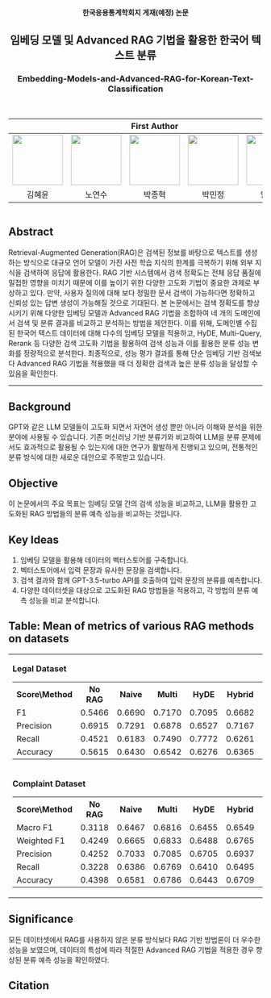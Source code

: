 <h4 align='center'> 한국응용통계학회지 게재(예정) 논문 </h4>
<h2 align='center'> 임베딩 모델 및 Advanced RAG 기법을 활용한 한국어 텍스트 분류
<h3 align='center'> Embedding-Models-and-Advanced-RAG-for-Korean-Text-Classification </h3>
<br>   
<div align='center'>
<table>
    <thead>
        <tr>
            <th colspan="5"> First Author </th>
        </tr>
    </thead>
    <tbody>
        <tr>
          <tr>
            <td align='center'><a href="https://github.com/HyeyoonKim0711"><img src="https://github.com/HyeyoonKim0711.png" width="100" height="100"></td>
            <td align='center'><a href="https://github.com/1020nys"><img src="https://github.com/1020nys.png" width="100" height="100"></td>
            <td align='center'><a href="https://github.com/jhyeok2841"><img src="https://github.com/jhyeok2841.png" width="100" height="100"></td>
            <td align='center'><a href="https://github.com/min0908"><img src="https://github.com/min0908.png" width="100" height="100"></td>
            <td align='center'><a href="https://github.com/ByungwookYang"><img src="https://github.com/ByungwookYang.png" width="100" height="100"></td>
          <tr>
            <td align='center'>김혜윤</td>
            <td align='center'>노연수</td>
            <td align='center'>박종혁</td>
            <td align='center'>박민정</td>
            <td align='center'>양병욱</td>
          </tr>
        </tr>
    </tbody>
</table>

</div>

<!-- Using HTML to center the abstract -->
<div class="columns is-centered has-text-centered">
    <div class="column is-four-fifths">
        <h2>Abstract</h2>
        <div class="content has-text-justified">
 Retrieval-Augmented Generation(RAG)은 검색된 정보를 바탕으로 텍스트를 생성하는 방식으로 대규모 언어 모델이 가진 사전 학습 지식의 한계를 극복하기 위해 외부 지식을 검색하여 응답에 활용한다. RAG 기반 시스템에서 검색 정확도는 전체 응답 품질에 밀접한 영향을 미치기 때문에 이를 높이기 위한 다양한 고도화 기법이 중요한 과제로 부상하고 있다. 만약, 사용자 질의에 대해 보다 정밀한 문서 검색이 가능하다면 정확하고 신뢰성 있는 답변 생성이 가능해질 것으로 기대된다. 본 논문에서는 검색 정확도를 향상시키기 위해 다양한 임베딩 모델과 Advanced RAG 기법을 조합하여 네 개의 도메인에서 검색 및 분류 결과를 비교하고 분석하는 방법을 제안한다. 이를 위해, 도메인별 수집된 한국어 텍스트 데이터에 대해 다수의 임베딩 모델을 적용하고, HyDE, Multi-Query, Rerank 등 다양한 검색 고도화 기법을 활용하여 검색 성능과 이를 활용한 분류 성능 변화를 정량적으로 분석한다. 최종적으로, 성능 평가 결과를 통해 단순 임베딩 기반 검색보다 Advanced RAG 기법을 적용했을 때 더 정확한 검색과 높은 분류 성능을 달성할 수 있음을 확인한다.
        </div>
    </div>
</div>

---

## Background
GPT와 같은 LLM 모델들이 고도화 되면서 자연어 생성 뿐만 아니라 이해와 분석을 위한 분야에 사용될 수 있습니다. 기존 머신러닝 기반 분류기와 비교하여 LLM을 분류 문제에서도 효과적으로 활용될 수 있는지에 대한 연구가 활발하게 진행되고 있으며, 전통적인 분류 방식에 대한 새로운 대안으로 주목받고 있습니다.

## Objective
이 논문에서의 주요 목표는 임베딩 모델 간의 검색 성능을 비교하고, LLM을 활용한 고도화된 RAG 방법들의 분류 예측 성능을 비교하는 것입니다.

 

## Key Ideas
1. 임베딩 모델을 활용해 데이터의 벡터스토어를 구축합니다.
2. 벡터스토어에서 입력 문장과 유사한 문장을 검색합니다.
3. 검색 결과와 함께 GPT-3.5-turbo API를 호출하여 입력 문장의 분류를 예측합니다.
4. 다양한 데이터셋을 대상으로 고도화된 RAG 방법들을 적용하고, 각 방법의 분류 예측 성능을 비교 분석합니다.



## Table: Mean of metrics of various RAG methods on datasets

<table>
  <tr>
    <td>

<strong>Legal Dataset</strong>  
<table>
<tr><th>Score\Method</th><th>No RAG</th><th>Naive</th><th>Multi</th><th>HyDE</th><th>Hybrid</th><th>Rerank</th><th>Heur.</th></tr>
<tr><td>F1</td><td>0.5466</td><td>0.6690</td><td>0.7170</td><td>0.7095</td><td>0.6682</td><td>0.6513</td><td>0.6278</td></tr>
<tr><td>Precision</td><td>0.6915</td><td>0.7291</td><td>0.6878</td><td>0.6527</td><td>0.7167</td><td>0.7064</td><td>0.6687</td></tr>
<tr><td>Recall</td><td>0.4521</td><td>0.6183</td><td>0.7490</td><td>0.7772</td><td>0.6261</td><td>0.6043</td><td>0.5918</td></tr>
<tr><td>Accuracy</td><td>0.5615</td><td>0.6430</td><td>0.6542</td><td>0.6276</td><td>0.6365</td><td>0.6216</td><td>0.5897</td></tr>
</table>

</td>
<td>

<strong>Ethical Dataset</strong>  
<table>
<tr><th>Score\Method</th><th>No RAG</th><th>Naive</th><th>Multi</th><th>HyDE</th><th>Hybrid</th><th>Rerank</th><th>Heur.</th></tr>
<tr><td>F1</td><td>0.6720</td><td>0.7033</td><td>0.7045</td><td>0.6773</td><td>0.7438</td><td>0.7140</td><td>0.6617</td></tr>
<tr><td>Precision</td><td>0.6778</td><td>0.7407</td><td>0.6048</td><td>0.6775</td><td>0.7056</td><td>0.6650</td><td>0.7133</td></tr>
<tr><td>Recall</td><td>0.6679</td><td>0.6715</td><td>0.8438</td><td>0.6774</td><td>0.7828</td><td>0.7712</td><td>0.6173</td></tr>
<tr><td>Accuracy</td><td>0.6746</td><td>0.7184</td><td>0.6461</td><td>0.6770</td><td>0.7289</td><td>0.6911</td><td>0.6845</td></tr>
</table>

</td>
  </tr>
  <tr>
    <td>

<strong>Complaint Dataset</strong>  
<table>
<tr><th>Score\Method</th><th>No RAG</th><th>Naive</th><th>Multi</th><th>HyDE</th><th>Hybrid</th><th>Rerank</th><th>Heur.</th></tr>
<tr><td>Macro F1</td><td>0.3118</td><td>0.6467</td><td>0.6816</td><td>0.6455</td><td>0.6549</td><td>0.6527</td><td>0.4650</td></tr>
<tr><td>Weighted F1</td><td>0.4249</td><td>0.6665</td><td>0.6833</td><td>0.6488</td><td>0.6765</td><td>0.6556</td><td>0.6068</td></tr>
<tr><td>Precision</td><td>0.4252</td><td>0.7033</td><td>0.7085</td><td>0.6705</td><td>0.6937</td><td>0.6725</td><td>0.5235</td></tr>
<tr><td>Recall</td><td>0.3228</td><td>0.6386</td><td>0.6769</td><td>0.6410</td><td>0.6495</td><td>0.6508</td><td>0.4513</td></tr>
<tr><td>Accuracy</td><td>0.4398</td><td>0.6581</td><td>0.6786</td><td>0.6443</td><td>0.6709</td><td>0.6537</td><td>0.5889</td></tr>
</table>

</td>
<td>

<strong>Commerce Dataset</strong>  
<table>
<tr><th>Score\Method</th><th>No RAG</th><th>Naive</th><th>Multi</th><th>HyDE</th><th>Hybrid</th><th>Rerank</th><th>Heur.</th></tr>
<tr><td>Macro F1</td><td>0.4946</td><td>0.7379</td><td>0.7395</td><td>0.7069</td><td>0.7477</td><td>0.6724</td><td>0.5600</td></tr>
<tr><td>Weighted F1</td><td>0.5929</td><td>0.7462</td><td>0.7444</td><td>0.7236</td><td>0.7528</td><td>0.6952</td><td>0.6702</td></tr>
<tr><td>Precision</td><td>0.5720</td><td>0.7589</td><td>0.7559</td><td>0.7296</td><td>0.7631</td><td>0.7193</td><td>0.7066</td></tr>
<tr><td>Recall</td><td>0.5157</td><td>0.7473</td><td>0.7475</td><td>0.7157</td><td>0.7554</td><td>0.6883</td><td>0.6570</td></tr>
<tr><td>Accuracy</td><td>0.6181</td><td>0.7557</td><td>0.7524</td><td>0.7325</td><td>0.7606</td><td>0.7117</td><td>0.6828</td></tr>
</table>

</td>
  </tr>
</table>

 



## Significance
모든 데이터셋에서 RAG를 사용하지 않은 분류 방식보다 RAG 기반 방법론이 더 우수한 성능을 보였으며, 데이터의 특성에 따라 적절한 Advanced RAG 기법을 적용한 경우 향상된 분류 예측 성능을 확인하였다.


## Citation
```

```


